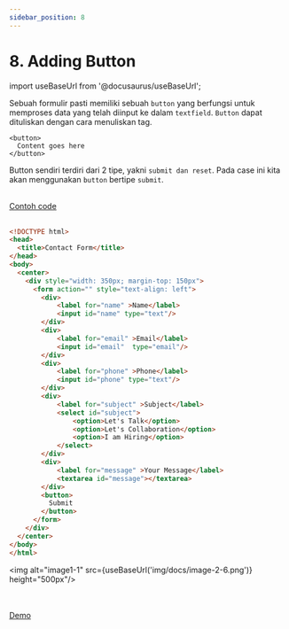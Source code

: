```yaml
---
sidebar_position: 8
---
```


# 8. Adding Button

import useBaseUrl from '@docusaurus/useBaseUrl';

Sebuah formulir pasti memiliki sebuah `button` yang berfungsi untuk memproses data yang telah diinput ke dalam `textfield`. `Button` dapat dituliskan dengan cara menuliskan tag.

```
<button>
  Content goes here
</button>
```

Button sendiri terdiri dari 2 tipe, yakni `submit dan reset`. Pada case ini kita akan menggunakan `button` bertipe `submit`.

<br />
<a class="btn-example-code" href="https://github.com/demo-dumbways/ebook-code-result-chapter-1/tree/day2-7.adding-button">
Contoh code
</a>

<br />
<br />

```html {33-35} title="index.html"
<!DOCTYPE html>
<head>
  <title>Contact Form</title>
</head>
<body>
  <center>
    <div style="width: 350px; margin-top: 150px">
      <form action="" style="text-align: left">
        <div>
            <label for="name" >Name</label>
            <input id="name" type="text"/>
        </div>
        <div>
            <label for="email" >Email</label>
            <input id="email"  type="email"/>
        </div>
        <div>
            <label for="phone" >Phone</label>
            <input id="phone" type="text"/>
        </div>
        <div>
            <label for="subject" >Subject</label>
            <select id="subject">
                <option>Let's Talk</option>
                <option>Let's Collaboration</option>
                <option>I am Hiring</option>
            </select>
        </div>
        <div>
            <label for="message" >Your Message</label>
            <textarea id="message"></textarea>
        </div>
        <button>
          Submit
        </button>
      </form>
    </div>
  </center>
</body>
</html>
```

<img alt="image1-1" src={useBaseUrl('img/docs/image-2-6.png')} height="500px"/>

<br />
<br />

<div>
<a class="btn-demo" href="https://ebook-code-result-chapter-1-git-day2-7addi-3abcfc-demo-dumbways.vercel.app">
Demo
</a>
</div>

